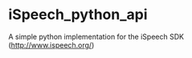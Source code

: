 iSpeech_python_api
==================

A simple python implementation for the iSpeech SDK (http://www.ispeech.org/)
